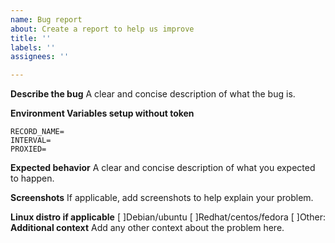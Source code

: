 ```yaml
---
name: Bug report
about: Create a report to help us improve
title: ''
labels: ''
assignees: ''

---
```


**Describe the bug**
A clear and concise description of what the bug is.

**Environment Variables setup without token**
```
RECORD_NAME=
INTERVAL=
PROXIED=
```
**Expected behavior**
A clear and concise description of what you expected to happen.

**Screenshots**
If applicable, add screenshots to help explain your problem.

**Linux distro if applicable**
[ ]Debian/ubuntu
[ ]Redhat/centos/fedora
[ ]Other: 
**Additional context**
Add any other context about the problem here.

